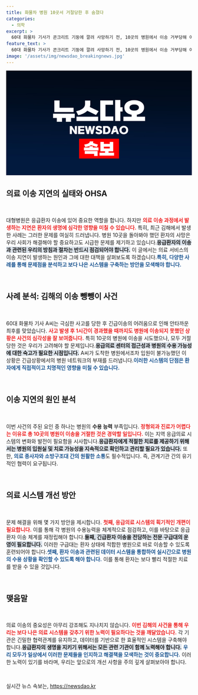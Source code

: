```yaml
---
title: 화물차 병원 10곳서 거절당한 후 숨졌다
categories:
  - 의학
excerpt: >
  60대 화물차 기사가 콘크리트 기둥에 깔려 사망하기 전, 10곳의 병원에서 이송 거부당해 이송 뺑뺑이를 겪었다. 유족은 지체된 이송이 사망 원인이라 주장하며 의료 체계의 문제를 지적하고 있다.
feature_text: >
  60대 화물차 기사가 콘크리트 기둥에 깔려 사망하기 전, 10곳의 병원에서 이송 거부당해 이송 뺑뺑이를 겪었다. 유족은 지체된 이송이 사망 원인이라 주장하며 의료 체계의 문제를 지적하고 있다.
image: '/assets/img/newsdao_breakingnews.jpg'
---
```


<p><img src="/assets/img/newsdao_breakingnews.jpg" alt="ranknews 속보" /></p>

<h2 data-ke-size="size26">의료 이송 지연의 실태와 OHSA</h2>

<p data-ke-size="size16">&nbsp;</p>

<p>대형병원은 응급환자 이송에 있어 중요한 역할을 합니다. 하지만 <b><span style="color: #ee2323;">의료 이송 과정에서 발생하는 지연은 환자의 생명에 심각한 영향을 미칠 수 있습니다.</span></b> 특히, 최근 김해에서 발생한 사례는 그러한 문제를 여실히 드러냅니다. 병원 10곳을 돌아봐야 했던 환자의 사망은 우리 사회가 해결해야 할 중요하고도 시급한 문제를 제기하고 있습니다.<b><span style="background-color: #21538527;">응급환자의 이송과 관련된 우리의 방침과 절차는 반드시 점검되어야 합니다.</span></b> 이 글에서는 의료 서비스의 이송 지연이 발생하는 원인과 그에 대한 대책을 살펴보도록 하겠습니다.<b><span style="color: #1a5490;">특히, 다양한 사례를 통해 문제점을 분석하고 보다 나은 시스템을 구축하는 방안을 모색해야 합니다.</span></b></p>

<p data-ke-size="size16">&nbsp;</p>

<h2 data-ke-size="size26">사례 분석: 김해의 이송 뺑뺑이 사건</h2>

<p data-ke-size="size16">&nbsp;</p>

<p>60대 화물차 기사 A씨는 극심한 사고를 당한 후 긴급이송의 어려움으로 인해 안타까운 최후를 맞았습니다. <b><span style="color: #ee2323;">사고 발생 후 1시간이 경과했을 때까지도 병원에 이송되지 못했던 상황은 사건의 심각성을 잘 보여줍니다.</span></b> 특히 10곳의 병원에 이송을 시도했으나, 모두 거절당한 것은 우리가 고려해야 할 문제입니다.<b><span style="background-color: #21538527;">응급의료 센터의 접근성과 병원의 수용 가능성에 대한 숙고가 필요한 시점입니다.</span></b> A씨가 도착한 병원에서조차 입원이 불가능했던 이 상황은 긴급상황에서의 병원 네트워크의 부재를 드러냅니다.<b><span style="color: #1a5490;">이러한 시스템의 단점은 환자에게 직접적이고 치명적인 영향을 미칠 수 있습니다.</span></b></p>

<p data-ke-size="size16">&nbsp;</p>

<h2 data-ke-size="size26">이송 지연의 원인 분석</h2>

<p data-ke-size="size16">&nbsp;</p>

<p>이번 사건의 주된 요인 중 하나는 병원의 <strong>수용 능력</strong> 부족입니다. <b><span style="color: #ee2323;">정형외과 진료가 어렵다는 이유로 총 10곳의 병원이 이송을 거절한 것은 경악할 일입니다.</span></b> 이는 지역 응급의료 시스템의 변화와 발전이 필요함을 시사합니다.<b><span style="background-color: #21538527;">응급환자에게 적절한 치료를 제공하기 위해서는 병원의 입원실 및 치료 가능성을 지속적으로 확인하고 관리할 필요가 있습니다.</span></b> 또한, <b><span style="color: #1a5490;">의료 종사자와 소방구조대 간의 원활한 소통</span></b>도 필수적입니다. 즉, 관계기관 간의 유기적인 협력이 요구됩니다.</p>

<p data-ke-size="size16">&nbsp;</p>

<h2 data-ke-size="size26">의료 시스템 개선 방안</h2>

<p data-ke-size="size16">&nbsp;</p>

<p>문제 해결을 위해 몇 가지 방안을 제시합니다. <b><span style="color: #ee2323;">첫째, 응급의료 시스템의 획기적인 개편이 필요합니다.</span></b> 이를 통해 각 병원의 수용능력을 체계적으로 점검하고, 이를 바탕으로 응급환자 이송 체계를 재정립해야 합니다.<b><span style="background-color: #21538527;">둘째, 긴급환자 이송을 전담하는 전문 구급대의 운영이 필요합니다.</span></b> 이러한 구급대는 환자 상태에 적합한 병원으로 바로 이송할 수 있도록 훈련되어야 합니다.<b><span style="color: #1a5490;">셋째, 환자 이송과 관련된 데이터 시스템을 통합하여 실시간으로 병원의 수용 상황을 확인할 수 있도록 해야 합니다.</span></b> 이를 통해 환자는 보다 빨리 적절한 치료를 받을 수 있을 것입니다.</p>

<p data-ke-size="size16">&nbsp;</p>

<h2 data-ke-size="size26">맺음말</h2>

<p data-ke-size="size16">&nbsp;</p>

<p>의료 이송의 중요성은 아무리 강조해도 지나치지 않습니다. <b><span style="color: #ee2323;">이번 김해의 사건을 통해 우리는 보다 나은 의료 시스템을 갖추기 위한 노력이 필요하다는 것을 깨달았습니다.</span></b> 각 기관은 긴밀한 협력관계를 유지하고, 데이터를 기반으로 한 효율적인 시스템을 구축해야 합니다.<b><span style="background-color: #21538527;">응급환자의 생명을 지키기 위해서는 모든 관련 기관이 함께 노력해야 합니다.</span></b> <b><span style="color: #1a5490;">우리 모두가 일상에서 이러한 문제들을 인지하고 해결책을 모색하는 것이 중요합니다.</span></b> 이러한 노력이 있기를 바라며, 우리는 앞으로의 개선 사항을 주의 깊게 살펴보아야 합니다.</p>

<p data-ke-size="size16">&nbsp;</p>
실시간 뉴스 속보는, <a href="https://newsdao.kr" rel="dofollow">https://newsdao.kr</a>


